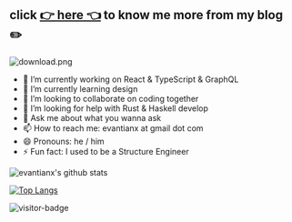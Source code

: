 
## click [👉  here 👈](https://evantian.me/) to know me more from my blog ✏️

![download.png](https://i.loli.net/2020/09/14/ltq9xFHpKYesGwE.png)


- 🔭  I’m currently working on React & TypeScript & GraphQL 
- 🌱  I’m currently learning design
- 👯  I’m looking to collaborate on coding together
- 🤔  I’m looking for help with Rust & Haskell develop
- 💬  Ask me about what you wanna ask
- 📫  How to reach me: evantianx at gmail dot com
- 😄  Pronouns: he / him
- ⚡  Fun fact: I used to be a Structure Engineer

![evantianx's github stats](https://github-readme-stats.vercel.app/api?username=evantianx&hide=stars)

[![Top Langs](https://github-readme-stats.vercel.app/api/top-langs/?username=evantianx&hide=html)](https://github.com/anuraghazra/github-readme-stats)

![visitor-badge](https://visitor-badge.glitch.me/badge?page_id=jwenjian.visitor-badge)


